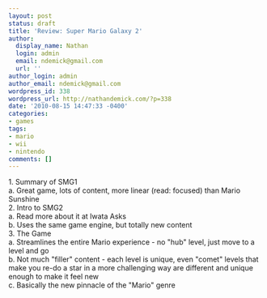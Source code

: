 ```yaml
---
layout: post
status: draft
title: 'Review: Super Mario Galaxy 2'
author:
  display_name: Nathan
  login: admin
  email: ndemick@gmail.com
  url: ''
author_login: admin
author_email: ndemick@gmail.com
wordpress_id: 338
wordpress_url: http://nathandemick.com/?p=338
date: '2010-08-15 14:47:33 -0400'
categories:
- games
tags:
- mario
- wii
- nintendo
comments: []
---
```

<p>1. Summary of SMG1<br />
    a. Great game, lots of content, more linear (read: focused) than Mario Sunshine<br />
2. Intro to SMG2<br />
    a. Read more about it at Iwata Asks<br />
    b. Uses the same game engine, but totally new content<br />
3. The Game<br />
    a. Streamlines the entire Mario experience - no "hub" level, just move to a level and go<br />
    b. Not much "filler" content - each level is unique, even "comet" levels that make you re-do a star in a more challenging way are different and unique enough to make it feel new<br />
    c. Basically the new pinnacle of the "Mario" genre</p>
